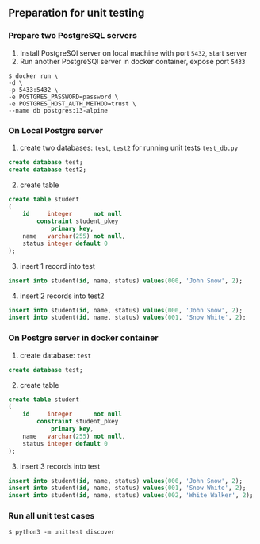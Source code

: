 ## Preparation for unit testing 

### Prepare two PostgreSQL servers
1. Install PostgreSQl server on local machine with port `5432`, start server
2. Run another PostgreSQl server in docker container, expose port `5433`
```shell
$ docker run \
-d \
-p 5433:5432 \
-e POSTGRES_PASSWORD=password \
-e POSTGRES_HOST_AUTH_METHOD=trust \
--name db postgres:13-alpine
```
### On Local Postgre server
1. create two databases: `test`, `test2` for running unit tests `test_db.py`
```sql
create database test;
create database test2;
```
2. create table
```sql
create table student
(
    id     integer      not null
        constraint student_pkey
            primary key,
    name   varchar(255) not null,
    status integer default 0
);
```
3. insert 1 record into test
```sql
insert into student(id, name, status) values(000, 'John Snow', 2);
```
4. insert 2 records into test2
```sql
insert into student(id, name, status) values(000, 'John Snow', 2);
insert into student(id, name, status) values(001, 'Snow White', 2);
```
### On Postgre server in docker container
1. create database: `test`
```sql
create database test;
```
2. create table
```sql
create table student
(
    id     integer      not null
        constraint student_pkey
            primary key,
    name   varchar(255) not null,
    status integer default 0
);
```
3. insert 3 records into test
```sql
insert into student(id, name, status) values(000, 'John Snow', 2);
insert into student(id, name, status) values(001, 'Snow White', 2);
insert into student(id, name, status) values(002, 'White Walker', 2);
```
### Run all unit test cases
```shell
$ python3 -m unittest discover
```